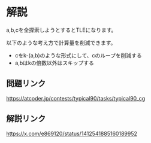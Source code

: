 # 解説
a,b,cを全探索しようとするとTLEになります。

以下のような考え方で計算量を削減できます。

- cをk-(a,b)のような形式にして、cのループを削減する
- a,bはkの倍数以外はスキップする

## 問題リンク
https://atcoder.jp/contests/typical90/tasks/typical90_cg

## 解説リンク
https://x.com/e869120/status/1412541885160189952
